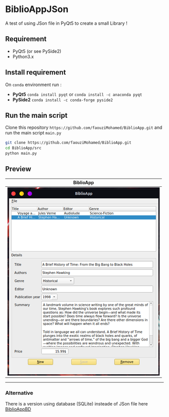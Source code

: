 # BiblioAppJSon
A test of using JSon file in PyQt5 to create a small Library !

## Requirement 

-   PyQt5 (or see PySide2)  
-   Python3.x  

## Install requirement  

On `conda` environment run :  

-   **PyQt5**  ```conda install pyqt``` or ```conda install -c anaconda pyqt```
-   **PySide2** ```conda install -c conda-forge pyside2```

## Run the main  script

Clone this repository `https://github.com/faouziMohamed/BiblioApp.git`  and run the main script `main.py`

  ```bash
  git clone https://github.com/faouziMohamed/BiblioApp.git
  cd BiblioApp/src
  python main.py
  ```

## Preview

|                      BiblioApp                       |
| :--------------------------------------------------: |
| ![BiblioApp on preview](assets/snapshots/bibapp.png) |
--------------------------------------------------------------------------------
### Alternative
There is a version using database (SQLite) insteade of JSon file here [BiblioAppBD](https://github.com/faouziMohamed/BiblioAppBd)

